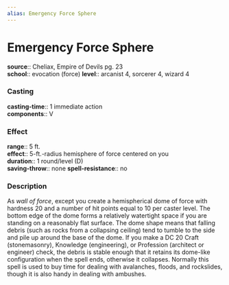 ```yaml
---
alias: Emergency Force Sphere
---
```


# Emergency Force Sphere 

**source**:: Cheliax, Empire of Devils pg. 23  
**school**:: evocation (force)
**level**:: arcanist 4, sorcerer 4, wizard 4

### Casting 

**casting-time**:: 1 immediate action  
**components**:: V

### Effect 

**range**:: 5 ft.  
**effect**:: 5-ft.-radius hemisphere of force centered on you  
**duration**:: 1 round/level (D)  
**saving-throw**:: none
**spell-resistance**:: no

### Description 

As *wall of force*, except you create a hemispherical dome of force with hardness 20 and a number of hit points equal to 10 per caster level. The bottom edge of the dome forms a relatively watertight space if you are standing on a reasonably flat surface. The dome shape means that falling debris (such as rocks from a collapsing ceiling) tend to tumble to the side and pile up around the base of the dome. If you make a DC 20 Craft (stonemasonry), Knowledge (engineering), or Profession (architect or engineer) check, the debris is stable enough that it retains its dome-like configuration when the spell ends, otherwise it collapses. Normally this spell is used to buy time for dealing with avalanches, floods, and rockslides, though it is also handy in dealing with ambushes.

